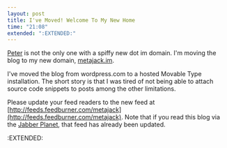```yaml
---
layout: post
title: I've Moved! Welcome To My New Home
time: "21:08"
extended: ":EXTENDED:"
---
```


[Peter](http://stpeter.im) is not the only one with a spiffy new dot im domain. I'm moving the blog to my new domain, [metajack.im](http://metajack.im).

I've moved the blog from wordpress.com to a hosted Movable Type installation. The short story is that I was tired of not being able to attach source code snippets to posts among the other limitations.

Please update your feed readers to the new feed at [http://feeds.feedburner.com/metajack](http://feeds.feedburner.com/metajack). Note that if you read this blog via the [Jabber Planet](http://planet.jabber.org), that feed has already been updated.


:EXTENDED:


